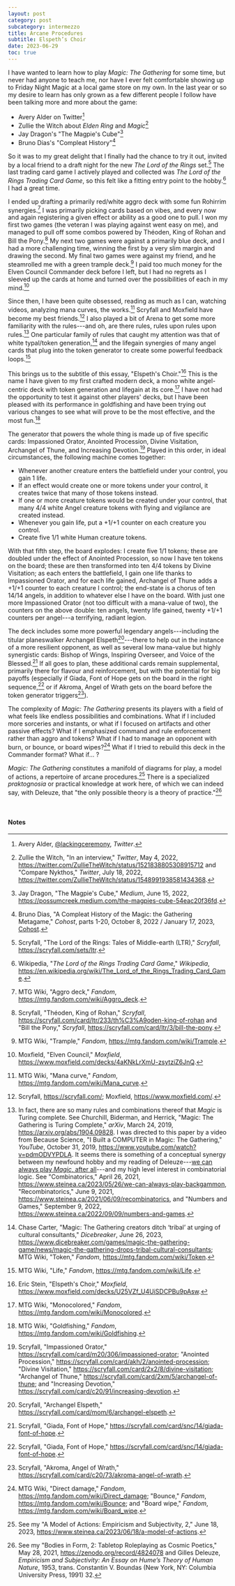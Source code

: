 ```yaml
---
layout: post
category: post
subcategory: intermezzo
title: Arcane Procedures
subtitle: Elspeth’s Choir
date: 2023-06-29
toc: true
---
```


I have wanted to learn how to play *Magic: The Gathering* for some time, but never had anyone to teach me, nor have I ever felt comfortable showing up to Friday Night Magic at a local game store on my own. In the last year or so my desire to learn has only grown as a few different people I follow have been talking more and more about the game:

* Avery Alder on Twitter[^1]
* Zullie the Witch about *Elden Ring* and *Magic*[^2]
* Jay Dragon's "The Magpie's Cube"[^3]
* Bruno Dias's "Compleat History"[^4]

[^1]: Avery Alder, [@lackingceremony](https://twitter.com/lackingceremony), *Twitter*.
[^2]: Zullie the Witch, "In an interview," *Twitter*, May 4, 2022, <https://twitter.com/ZullieTheWitch/status/1521838805308915712> and "Compare Nykthos," *Twitter*, July 18, 2022, <https://twitter.com/ZullieTheWitch/status/1548991938581434368>.
[^3]: Jay Dragon, "The Magpie's Cube," *Medium*, June 15, 2022, <https://possumcreek.medium.com/the-magpies-cube-54eac20f36fd>.
[^4]: Bruno Dias, "A Compleat History of the Magic: the Gathering Metagame," *Cohost*, parts 1-20, October 8, 2022 / January 17, 2023, [Cohost](https://cohost.org/bruno/tagged/compleat%20history%20of%20the%20magic%20the%20gathering%20metagame).

So it was to my great delight that I finally had the chance to try it out, invited by a local friend to a draft night for the new *The Lord of the Rings* set.[^5] The last trading card game I actively played and collected was *The Lord of the Rings Trading Card Game*, so this felt like a fitting entry point to the hobby.[^6] I had a great time.

[^5]: Scryfall, "The Lord of the Rings: Tales of Middle-earth (LTR)," *Scryfall*, <https://scryfall.com/sets/ltr>.
[^6]: Wikipedia, "*The Lord of the Rings Trading Card Game*," *Wikipedia*, <https://en.wikipedia.org/wiki/The_Lord_of_the_Rings_Trading_Card_Game>.

I ended up drafting a primarily red/white aggro deck with some fun Rohirrim synergies.[^7] I was primarily picking cards based on vibes, and every now and again registering a given effect or ability as a good one to pull. I won my first two games (the veteran I was playing against went easy on me), and managed to pull off some combos powered by Théoden, King of Rohan and Bill the Pony.[^8] My next two games were against a primarily blue deck, and I had a more challenging time, winning the first by a very slim margin and drawing the second. My final two games were against my friend, and he steamrolled me with a green trample deck.[^9] I paid too much money for the Elven Council Commander deck before I left, but I had no regrets as I sleeved up the cards at home and turned over the possibilities of each in my mind.[^10]

[^7]: MTG Wiki, "Aggro deck," *Fandom*, <https://mtg.fandom.com/wiki/Aggro_deck>.
[^8]: Scryfall, "Théoden, King of Rohan," *Scryfall*, <https://scryfall.com/card/ltr/233/th%C3%A9oden-king-of-rohan> and "Bill the Pony," *Scryfall*, <https://scryfall.com/card/ltr/3/bill-the-pony>.
[^9]: MTG Wiki, "Trample," *Fandom*, <https://mtg.fandom.com/wiki/Trample>.
[^10]: Moxfield, "Elven Council," *Moxfield*, <https://www.moxfield.com/decks/4aKNkLrXmU-zsytziZ6JnQ>.

Since then, I have been quite obsessed, reading as much as I can, watching videos, analyzing mana curves, the works.[^11] Scryfall and Moxfield have become my best friends.[^12] I also played a bit of Arena to get some more familiarity with the rules---and oh, are there rules, rules upon rules upon rules.[^13] One particular family of rules that caught my attention was that of white typal/token generation,[^14] and the lifegain synergies of many angel cards that plug into the token generator to create some powerful feedback loops.[^15]

[^11]: MTG Wiki, "Mana curve," *Fandom*, <https://mtg.fandom.com/wiki/Mana_curve>.
[^12]: Scryfall, <https://scryfall.com/>; Moxfield, <https://www.moxfield.com/>.
[^13]: In fact, there are so many rules and combinations thereof that *Magic* is Turing complete. See Churchill, Biderman, and Herrick, "Magic: The Gathering is Turing Complete," *arXiv*, March 24, 2019, <https://arxiv.org/abs/1904.09828>. I was directed to this paper by a video from Because Science, "I Built a COMPUTER in Magic: The Gathering," *YouTube*, October 31, 2019, <https://www.youtube.com/watch?v=pdmODVYPDLA>. It seems there is something of a conceptual synergy between my newfound hobby and my reading of Deleuze---[we can always play *Magic*, after all](https://www.steinea.ca/2023/05/26/we-can-always-play-backgammon)---and my high level interest in combinatorial logic. See "Combinatorics," April 26, 2021, <https://www.steinea.ca/2023/05/26/we-can-always-play-backgammon>, "Recombinatorics," June 9, 2021, <https://www.steinea.ca/2021/06/09/recombinatorics>, and "Numbers and Games," September 9, 2022, <https://www.steinea.ca/2022/09/09/numbers-and-games>.
[^14]: Chase Carter, "Magic: The Gathering creators ditch ‘tribal’ at urging of cultural consultants," *Dicebreaker*, June 26, 2023, <https://www.dicebreaker.com/games/magic-the-gathering-game/news/magic-the-gathering-drops-tribal-cultural-consultants>; MTG Wiki, "Token," *Fandom*, <https://mtg.fandom.com/wiki/Token>.
[^15]: MTG Wiki, "Life," *Fandom*, <https://mtg.fandom.com/wiki/Life>.

This brings us to the subtitle of this essay, "Elspeth's Choir."[^16] This is the name I have given to my first crafted modern deck, a mono white angel-centric deck with token generation and lifegain at its core.[^17] I have not had the opportunity to test it against other players' decks, but I have been pleased with its performance in goldfishing and have been trying out various changes to see what will prove to be the most effective, and the most fun.[^18]

[^16]: Eric Stein, "Elspeth's Choir," *Moxfield*, <https://www.moxfield.com/decks/U25VZf_U4UiSDCPBu9pAsw>.
[^17]: MTG Wiki, "Monocolored," *Fandom*, <https://mtg.fandom.com/wiki/Monocolored>.
[^18]: MTG Wiki, "Goldfishing," *Fandom*, <https://mtg.fandom.com/wiki/Goldfishing>.

The generator that powers the whole thing is made up of five specific cards: Impassioned Orator, Anointed Procession, Divine Visitation, Archangel of Thune, and Increasing Devotion.[^19] Played in this order, in ideal circumstances, the following machine comes together:

[^19]: Scryfall, "Impassioned Orator," <https://scryfall.com/card/m20/306/impassioned-orator>; "Anointed Procession," <https://scryfall.com/card/akh/2/anointed-procession>; "Divine Visitation," <https://scryfall.com/card/2x2/8/divine-visitation>; "Archangel of Thune," <https://scryfall.com/card/2xm/5/archangel-of-thune>; and "Increasing Devotion," <https://scryfall.com/card/c20/91/increasing-devotion>.

* Whenever another creature enters the battlefield under your control, you gain 1 life.
* If an effect would create one or more tokens under your control, it creates twice that many of those tokens instead.
* If one or more creature tokens would be created under your control, that many 4/4 white Angel creature tokens with flying and vigilance are created instead.
* Whenever you gain life, put a +1/+1 counter on each creature you control.
* Create five 1/1 white Human creature tokens.

With that fifth step, the board explodes: I create five 1/1 tokens; these are doubled under the effect of Anointed Procession, so now I have ten tokens on the board; these are then transformed into ten 4/4 tokens by Divine Visitation; as each enters the battlefield, I gain one life thanks to Impassioned Orator, and for each life gained, Archangel of Thune adds a +1/+1 counter to each creature I control; the end-state is a chorus of ten 14/14 angels, in addition to whatever else I have on the board. With just one more Impassioned Orator (not too difficult with a mana-value of two), the counters on the above double: ten angels, twenty life gained, twenty +1/+1 counters per angel---a terrifying, radiant legion.

The deck includes some more powerful legendary angels---including the titular planeswalker Archangel Elspeth[^20]---there to help out in the instance of a more resilient opponent, as well as several low mana-value but highly synergistic cards: Bishop of Wings, Inspiring Overseer, and Voice of the Blessed.[^22] If all goes to plan, these additional cards remain supplemental, primarily there for flavour and reinforcement, but with the potential for big payoffs (especially if Giada, Font of Hope gets on the board in the right sequence,[^22] or if Akroma, Angel of Wrath gets on the board before the token generator triggers[^23]).

[^20]: Scryfall, "Archangel Elspeth," <https://scryfall.com/card/mom/6/archangel-elspeth>.
[^21]: Scryfall, "Bishop of Wings," <https://scryfall.com/card/m20/8/bishop-of-wings>; "Inspiring Overseer," <https://scryfall.com/card/snc/18/inspiring-overseer>; and "Voice of the Blessed," <https://scryfall.com/card/vow/44/voice-of-the-blessed>.
[^22]: Scryfall, "Giada, Font of Hope," <https://scryfall.com/card/snc/14/giada-font-of-hope>.
[^23]: Scryfall, "Akroma, Angel of Wrath," <https://scryfall.com/card/c20/73/akroma-angel-of-wrath>.

The complexity of *Magic: The Gathering* presents its players with a field of what feels like endless possibilities and combinations. What if I included more sorceries and instants, or what if I focused on artifacts and other passive effects? What if I emphasized command and rule enforcement rather than aggro and tokens? What if I had to manage an opponent with burn, or bounce, or board wipes?[^24] What if I tried to rebuild this deck in the Commander format? What if... ?

[^24]: MTG Wiki, "Direct damage," *Fandom*, <https://mtg.fandom.com/wiki/Direct_damage>; "Bounce," *Fandom*, <https://mtg.fandom.com/wiki/Bounce>; and "Board wipe," *Fandom*, <https://mtg.fandom.com/wiki/Board_wipe>.

*Magic: The Gathering* constitutes a manifold of diagrams for play, a model of actions, a repertoire of arcane procedures.[^25] There is a specialized *praktognosia* or practical knowledge at work here, of which we can indeed say, with Deleuze, that "the only possible theory is a theory of practice."[^26]

[^25]: See my "A Model of Actions: Empiricism and Subjectivity, 2," June 18, 2023, <https://www.steinea.ca/2023/06/18/a-model-of-actions>.
[^26]: See my "Bodies in Form, 2: Tabletop Roleplaying as Cosmic Poetics," May 28, 2021, <https://zenodo.org/record/4824078> and Gilles Deleuze, *Empiricism and Subjectivity: An Essay on Hume’s Theory of Human Nature*, 1953, trans. Constantin V. Boundas (New York, NY: Columbia University Press, 1991) 32.

<br>


#### Notes
